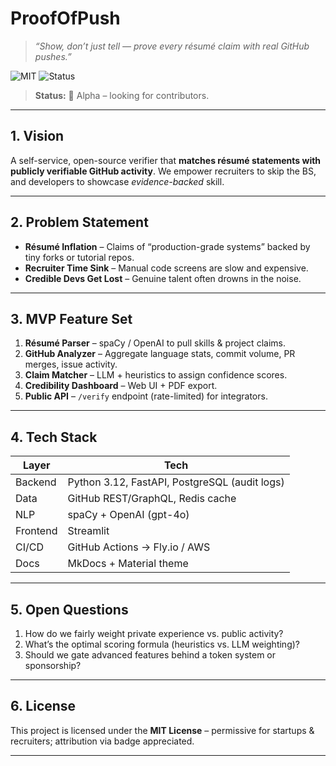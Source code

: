 # ProofOfPush

> *“Show, don’t just tell — prove every résumé claim with real GitHub pushes.”*

![MIT](https://img.shields.io/badge/License-MIT-green) ![Status](https://img.shields.io/badge/status-alpha-orange)

> **Status:** 🚧 Alpha – looking for contributors.

---

## 1. Vision

A self-service, open-source verifier that **matches résumé statements with publicly verifiable GitHub activity**. We empower recruiters to skip the BS, and developers to showcase *evidence-backed* skill.

---

## 2. Problem Statement

* **Résumé Inflation** – Claims of “production-grade systems” backed by tiny forks or tutorial repos.
* **Recruiter Time Sink** – Manual code screens are slow and expensive.
* **Credible Devs Get Lost** – Genuine talent often drowns in the noise.

---

## 3. MVP Feature Set

1. **Résumé Parser** – spaCy / OpenAI to pull skills & project claims.
2. **GitHub Analyzer** – Aggregate language stats, commit volume, PR merges, issue activity.
3. **Claim Matcher** – LLM + heuristics to assign confidence scores.
4. **Credibility Dashboard** – Web UI + PDF export.
5. **Public API** – `/verify` endpoint (rate-limited) for integrators.

---

## 4. Tech Stack

| Layer    | Tech                                          |
| -------- | --------------------------------------------- |
| Backend  | Python 3.12, FastAPI, PostgreSQL (audit logs) |
| Data     | GitHub REST/GraphQL, Redis cache              |
| NLP      | spaCy + OpenAI (gpt-4o)                       |
| Frontend | Streamlit                                     |
| CI/CD    | GitHub Actions → Fly.io / AWS                 |
| Docs     | MkDocs + Material theme                       |

---


## 5. Open Questions

1. How do we fairly weight private experience vs. public activity?
2. What’s the optimal scoring formula (heuristics vs. LLM weighting)?
3. Should we gate advanced features behind a token system or sponsorship?

---

## 6. License

This project is licensed under the **MIT License** – permissive for startups & recruiters; attribution via badge appreciated.

---

